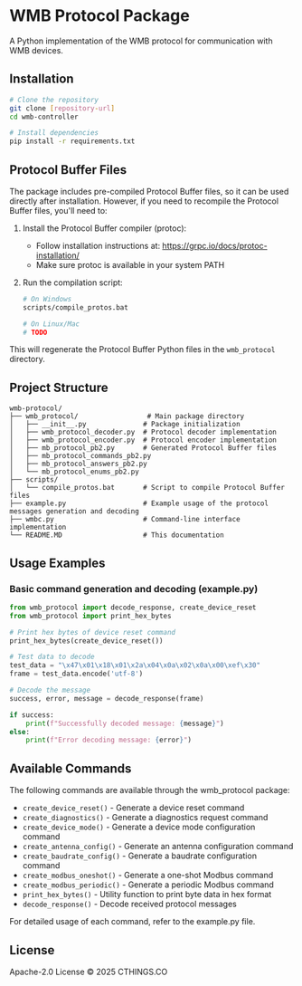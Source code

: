 # WMB Protocol Package

A Python implementation of the WMB protocol for communication with WMB devices.

## Installation

```bash
# Clone the repository
git clone [repository-url]
cd wmb-controller

# Install dependencies
pip install -r requirements.txt
```

## Protocol Buffer Files

The package includes pre-compiled Protocol Buffer files, so it can be used directly after installation. However, if you need to recompile the Protocol Buffer files, you'll need to:

1. Install the Protocol Buffer compiler (protoc):
   - Follow installation instructions at: https://grpc.io/docs/protoc-installation/
   - Make sure protoc is available in your system PATH

2. Run the compilation script:
   ```bash
   # On Windows
   scripts/compile_protos.bat
   
   # On Linux/Mac
   # TODO
   ```

This will regenerate the Protocol Buffer Python files in the `wmb_protocol` directory.


## Project Structure

```
wmb-protocol/
├── wmb_protocol/                 # Main package directory
│   ├── __init__.py              # Package initialization
│   ├── wmb_protocol_decoder.py  # Protocol decoder implementation
│   ├── wmb_protocol_encoder.py  # Protocol encoder implementation
│   ├── mb_protocol_pb2.py       # Generated Protocol Buffer files
│   ├── mb_protocol_commands_pb2.py
│   ├── mb_protocol_answers_pb2.py
│   └── mb_protocol_enums_pb2.py
├── scripts/
│   └── compile_protos.bat       # Script to compile Protocol Buffer files
├── example.py                   # Example usage of the protocol messages generation and decoding
├── wmbc.py                      # Command-line interface implementation
└── README.MD                    # This documentation
```

## Usage Examples

### Basic command generation and decoding (example.py)
```python
from wmb_protocol import decode_response, create_device_reset
from wmb_protocol import print_hex_bytes

# Print hex bytes of device reset command
print_hex_bytes(create_device_reset())

# Test data to decode
test_data = "\x47\x01\x18\x01\x2a\x04\x0a\x02\x0a\x00\xef\x30"
frame = test_data.encode('utf-8')

# Decode the message
success, error, message = decode_response(frame)

if success:
    print(f"Successfully decoded message: {message}")
else:
    print(f"Error decoding message: {error}")
```

## Available Commands
The following commands are available through the wmb_protocol package:

- `create_device_reset()` - Generate a device reset command
- `create_diagnostics()` - Generate a diagnostics request command
- `create_device_mode()` - Generate a device mode configuration command
- `create_antenna_config()` - Generate an antenna configuration command
- `create_baudrate_config()` - Generate a baudrate configuration command
- `create_modbus_oneshot()` - Generate a one-shot Modbus command
- `create_modbus_periodic()` - Generate a periodic Modbus command
- `print_hex_bytes()` - Utility function to print byte data in hex format
- `decode_response()` - Decode received protocol messages

For detailed usage of each command, refer to the example.py file.

## License

Apache-2.0 License © 2025 CTHINGS.CO